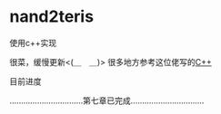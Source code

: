 # nand2teris
使用c++实现

很菜，缓慢更新<(＿　＿)>
很多地方参考这位佬写的[C++](https://github.com/chai-yuan/nand2tetris/tree/main)


目前进度


................................第七章已完成................................
